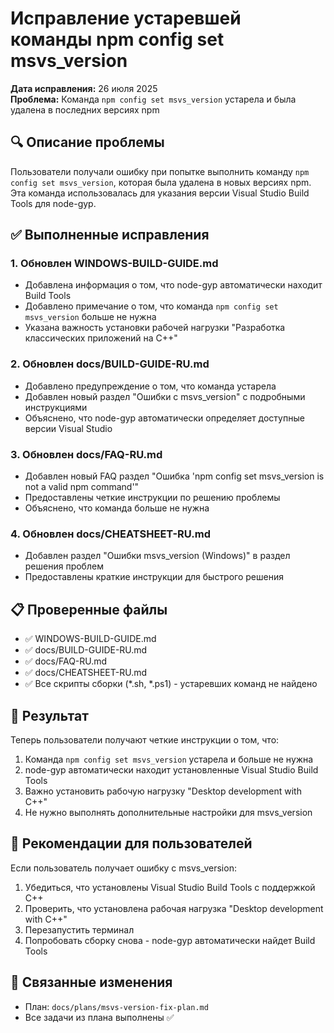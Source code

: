 # Исправление устаревшей команды npm config set msvs_version

**Дата исправления:** 26 июля 2025  
**Проблема:** Команда `npm config set msvs_version` устарела и была удалена в последних версиях npm

## 🔍 Описание проблемы

Пользователи получали ошибку при попытке выполнить команду `npm config set msvs_version`, которая была удалена в новых версиях npm. Эта команда использовалась для указания версии Visual Studio Build Tools для node-gyp.

## ✅ Выполненные исправления

### 1. Обновлен WINDOWS-BUILD-GUIDE.md
- Добавлена информация о том, что node-gyp автоматически находит Build Tools
- Добавлено примечание о том, что команда `npm config set msvs_version` больше не нужна
- Указана важность установки рабочей нагрузки "Разработка классических приложений на C++"

### 2. Обновлен docs/BUILD-GUIDE-RU.md
- Добавлено предупреждение о том, что команда устарела
- Добавлен новый раздел "Ошибки с msvs_version" с подробными инструкциями
- Объяснено, что node-gyp автоматически определяет доступные версии Visual Studio

### 3. Обновлен docs/FAQ-RU.md
- Добавлен новый FAQ раздел "Ошибка 'npm config set msvs_version is not a valid npm command'"
- Предоставлены четкие инструкции по решению проблемы
- Объяснено, что команда больше не нужна

### 4. Обновлен docs/CHEATSHEET-RU.md
- Добавлен раздел "Ошибки msvs_version (Windows)" в раздел решения проблем
- Предоставлены краткие инструкции для быстрого решения

## 📋 Проверенные файлы

- ✅ WINDOWS-BUILD-GUIDE.md
- ✅ docs/BUILD-GUIDE-RU.md
- ✅ docs/FAQ-RU.md
- ✅ docs/CHEATSHEET-RU.md
- ✅ Все скрипты сборки (*.sh, *.ps1) - устаревших команд не найдено

## 🎯 Результат

Теперь пользователи получают четкие инструкции о том, что:
1. Команда `npm config set msvs_version` устарела и больше не нужна
2. node-gyp автоматически находит установленные Visual Studio Build Tools
3. Важно установить рабочую нагрузку "Desktop development with C++"
4. Не нужно выполнять дополнительные настройки для msvs_version

## 📝 Рекомендации для пользователей

Если пользователь получает ошибку с msvs_version:
1. Убедиться, что установлены Visual Studio Build Tools с поддержкой C++
2. Проверить, что установлена рабочая нагрузка "Desktop development with C++"
3. Перезапустить терминал
4. Попробовать сборку снова - node-gyp автоматически найдет Build Tools

## 🔗 Связанные изменения

- План: `docs/plans/msvs-version-fix-plan.md`
- Все задачи из плана выполнены ✅ 